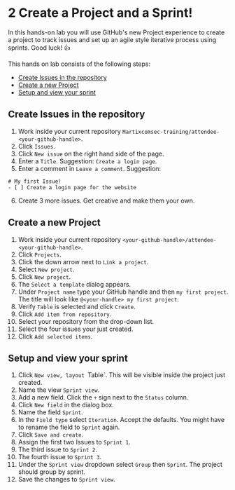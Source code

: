 # 2 Create a Project and a Sprint!

In this hands-on lab you will use GitHub's new Project experience to create a project to track issues and set up an agile style iterative process using sprints. Good luck! 👍

This hands on lab consists of the following steps:
- [Create Issues in the repository](#create-issues-in-the-repository)
- [Create a new Project](#create-a-new-project)
- [Setup and view your sprint](#setup-and-view-your-sprint)

## Create Issues in the repository
1. Work inside your current repository `Martixcomsec-training/attendee-<your-github-handle>`.
2. Click `Issues`.
3. Click `New issue` on the right hand side of the page.
4. Enter a `Title`. Suggestion: `Create a login page`.
5. Enter a comment in `Leave a comment`. Suggestion:
```
# My first Issue! 
- [ ] Create a login page for the website

```
6. Create 3 more issues. Get creative and make them your own.

## Create a new Project
1. Work inside your current repository `<your-github-handle>/attendee-<your-github-handle>`.
2. Click `Projects`.
3. Click the down arrow next to `Link a project`.
4. Select `New project`.
5. Click `New project`.
6. The `Select a template` dialog appears. 
7. Under `Project name` type your GitHub handle and then `my first project`. The title will look like `@<your-handle> my first project`.
8. Verify `Table` is selected and click `Create`.
9. Click `Add item from repository`.
10. Select your repository from the drop-down list.
11. Select the four issues your just created.
12. Click `Add selected items`.

## Setup and view your sprint
1. Click `New view, layout `Table`. This will be visible inside the project just created.
2. Name the view `Sprint view`.
3. Add a new field. Click the `+` sign next to the `Status` column.
4. Click `New field` in the dialog box.
5. Name the field `Sprint`.
6. In the `Field type` select `Iteration`. Accept the defaults. You might have to rename the field to `Sprint` again.
7. Click `Save and create`.
8. Assign the first two Issues to `Sprint 1`.
9. The third issue to `Sprint 2`.
10. The fourth issue to `Sprint 3`.
11. Under the `Sprint view` dropdown select `Group` then `Sprint`. The project should group by sprint.
12. Save the changes to `Sprint view`.

